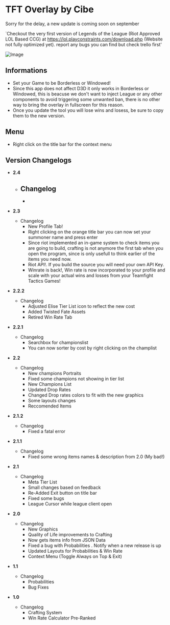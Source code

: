 # TFT Overlay by Cibe

Sorry for the delay, a new update is coming soon on september


`Checkout the very first version of Legends of the League (Riot Approved LOL Based CCG) at https://lol.playconstraints.com/download.php (Website not fully optimized yet). report any bugs you can find but check trello first'

![Image](https://i.redd.it/vyhdcp8m2k831.png)

## Informations
- Set your Game to be Borderless or Windowed!
- Since this app does not affect D3D it only works in Borderless or Windowed, this is beacuse we don't want to inject League or any other components to avoid triggering some unwanted ban, there is no other way to bring the overlay in fullscreen for this reason.
- Once you update the tool you will lose wins and losess, be sure to copy them to the new version.

## Menu
- Right click on the title bar for the context menu

## Version Changelogs
- **2.4**
  - Changelog
    - 
	- 

- **2.3**
  - Changelog
    - New Profile Tab!
	- Right clicking on the orange title bar you can now set your summoner name and press enter
	- Since riot implemented an in-game system to check items you are going to build, crafting is not anymore the first tab when you open the program, since is only usefull to think earlier of the items you need now.
    - Riot API!. If you build the source you will need your own API Key.
	- Winrate is back!, Win rate is now incorporated to your profile and scale with your actual wins and losses from your Teamfight Tactics Games!

- **2.2.2**
  - Changelog
    - Adjusted Elise Tier List icon to reflect the new cost
	- Added Twisted Fate Assets
	- Retired Win Rate Tab
	
- **2.2.1**
  - Changelog
    - Searchbox for championslist
	- You can now sorter by cost by right clicking on the champlist

	

- **2.2**
  - Changelog  
    - New champions Portraits
	- Fixed some champions not showing in tier list
	- New Champions List
	- Updated Drop Rates
	- Changed Drop rates colors to fit with the new graphics
	- Some layouts changes
	- Reccomended Items
	
- **2.1.2**
  - Changelog  
    - Fixed a fatal error

- **2.1.1**
  - Changelog  
    - Fixed some wrong items names & description from 2.0 (My bad!)

- **2.1**
  - Changelog  
    - Meta Tier List
	- Small changes based on feedback
	- Re-Added Exit button on title bar
    - Fixed some bugs
	- League Cursor while league client open

- **2.0**
  - Changelog  
    - New Graphics
    - Quality of Life improvements to Crafting
    - Now gets items info from JSON Data
	- Fixed a bug with Probabilities
	. Notify when a new release is up
	- Updated Layouts for Probabilities & Win Rate
	- Context Menu (Toggle Always on Top & Exit)

- **1.1**
  - Changelog  
    - Probabilities
    - Bug Fixes

- **1.0**
  - Changelog  
    - Crafting System
    - Win Rate Calculator Pre-Ranked
